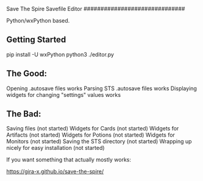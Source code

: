 Save The Spire Savefile Editor
##############################

Python/wxPython based.

Getting Started
---------------
pip install -U wxPython
python3 ./editor.py

The Good:
---------
Opening .autosave files works
Parsing STS .autosave files works
Displaying widgets for changing "settings" values works

The Bad:
--------
Saving files (not started)
Widgets for Cards (not started)
Widgets for Artifacts (not started)
Widgets for Potions (not started)
Widgets for Monitors (not started)
Saving the STS directory (not started)
Wrapping up nicely for easy installation (not started)


If you want something that actually mostly works:

  https://gira-x.github.io/save-the-spire/
